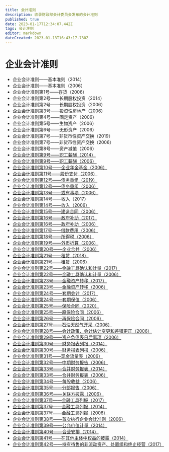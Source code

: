 ```yaml
---
title: 会计准则
description: 收录财政部会计委员会发布的会计准则
published: true
date: 2023-01-17T12:34:07.442Z
tags: 会计准则
editor: markdown
dateCreated: 2023-01-13T16:43:17.730Z
---
```


# 企业会计准则

-   企业会计准则——基本准则（2014）
-   企业会计准则——基本准则（2006）
-   企业会计准则第1号——存货（2006）
-   企业会计准则第2号——长期股权投资（2014）
-   企业会计准则第2号——长期股权投资（2006）
-   企业会计准则第3号——投资性房地产（2006）
-   企业会计准则第4号——固定资产（2006）
-   企业会计准则第5号——生物资产（2006）
-   企业会计准则第6号——无形资产（2006）
-   企业会计准则第7号——非货币性资产交换（2019）
-   企业会计准则第7号——非货币性资产交换（2006）
-   企业会计准则第8号——资产减值（2006）
-   [企业会计准则第9号——职工薪酬（2014）](https://www.casc.org.cn/2018/0815/202806.shtml)
-   [企业会计准则第9号——职工薪酬（2006）](https://www.casc.org.cn/2018/0815/202805.shtml)
-   [企业会计准则第10号——企业年金基金（2006）](https://www.casc.org.cn/2018/0815/202804.shtml)
-   [企业会计准则第11号——股份支付（2006）](https://www.casc.org.cn/2018/0815/202803.shtml)
-   [企业会计准则第12号——债务重组（2019）](https://www.casc.org.cn/2018/0815/202802.shtml)
-   [企业会计准则第12号——债务重组（2006）](https://www.casc.org.cn/2018/0815/202801.shtml)
-   [企业会计准则第13号——或有事项（2006）](https://www.casc.org.cn/2018/0815/202800.shtml)
-   企业会计准则第14号——收入（2017）
-   [企业会计准则第14号——收入（2006）](https://www.casc.org.cn/2018/0815/202798.shtml)
-   [企业会计准则第15号——建造合同（2006）](https://www.casc.org.cn/2018/0815/202797.shtml)
-   [企业会计准则第16号——政府补助（2017）](https://www.casc.org.cn/2018/0815/202796.shtml)
-   [企业会计准则第16号——政府补助（2006）](https://www.casc.org.cn/2018/0815/202795.shtml)
-   [企业会计准则第17号——借款费用（2006）](https://www.casc.org.cn/2018/0815/202794.shtml)
-   [企业会计准则第18号——所得税（2006）](https://www.casc.org.cn/2018/0815/202793.shtml)
-   [企业会计准则第19号——外币折算（2006）](https://www.casc.org.cn/2018/0815/202792.shtml)
-   [企业会计准则第20号——企业合并（2006）](https://www.casc.org.cn/2018/0815/202791.shtml)
-   [企业会计准则第21号——租赁（2018）](https://www.casc.org.cn/2018/0815/202790.shtml)
-   [企业会计准则第21号——租赁（2006）](https://www.casc.org.cn/2018/0815/202789.shtml)
-   [企业会计准则第22号——金融工具确认和计量（2017）](https://www.casc.org.cn/2018/0815/202788.shtml)
-   [企业会计准则第22号——金融工具确认和计量（2006）](https://www.casc.org.cn/2018/0815/202787.shtml)
-   [企业会计准则第23号——金融资产转移（2017）](https://www.casc.org.cn/2018/0815/202786.shtml)
-   [企业会计准则第23号——金融资产转移（2006）](https://www.casc.org.cn/2018/0815/202785.shtml)
-   [企业会计准则第24号——套期会计（2017）](https://www.casc.org.cn/2018/0815/202784.shtml)
-   [企业会计准则第24号——套期保值（2006）](https://www.casc.org.cn/2018/0815/202783.shtml)
-   [企业会计准则第25号——保险合同（2020）](https://www.casc.org.cn/2018/0815/213104.shtml)
-   [企业会计准则第25号——原保险合同（2006）](https://www.casc.org.cn/2018/0815/202782.shtml)
-   [企业会计准则第26号——再保险合同（2006）](https://www.casc.org.cn/2018/0815/202781.shtml)
-   [企业会计准则第27号——石油天然气开采（2006）](https://www.casc.org.cn/2018/0815/202780.shtml)
-   [企业会计准则第28号——会计政策、会计估计变更和差错更正（2006）](https://www.casc.org.cn/2018/0815/202779.shtml)
-   [企业会计准则第29号——资产负债表日后事项（2006）](https://www.casc.org.cn/2018/0815/202778.shtml)
-   [企业会计准则第30号——财务报表列报（2014）](https://www.casc.org.cn/2018/0815/202777.shtml)
-   [企业会计准则第30号——财务报表列报（2006）](https://www.casc.org.cn/2018/0815/202776.shtml)
-   [企业会计准则第31号——现金流量表（2006）](https://www.casc.org.cn/2018/0814/202775.shtml)
-   [企业会计准则第32号——中期财务报告（2006）](https://www.casc.org.cn/2018/0814/202774.shtml)
-   [企业会计准则第33号——合并财务报表（2014）](https://www.casc.org.cn/2018/0814/202773.shtml)
-   [企业会计准则第33号——合并财务报表（2006）](https://www.casc.org.cn/2018/0814/202772.shtml)
-   [企业会计准则第34号——每股收益（2006）](https://www.casc.org.cn/2018/0814/202771.shtml)
-   [企业会计准则第35号——分部报告（2006）](https://www.casc.org.cn/2018/0814/202770.shtml)
-   [企业会计准则第36号——关联方披露（2006）](https://www.casc.org.cn/2018/0814/202769.shtml)
-   [企业会计准则第37号——金融工具列报（2017）](https://www.casc.org.cn/2018/0814/202768.shtml)
-   [企业会计准则第37号——金融工具列报（2014）](https://www.casc.org.cn/2018/0814/202767.shtml)
-   [企业会计准则第37号——金融工具列报（2006）](https://www.casc.org.cn/2018/0814/202766.shtml)
-   [企业会计准则第38号——首次执行企业会计准则（2006）](https://www.casc.org.cn/2018/0814/202765.shtml)
-   [企业会计准则第39号——公允价值计量（2014）](https://www.casc.org.cn/2018/0814/202764.shtml)
-   [企业会计准则第40号——合营安排（2014）](https://www.casc.org.cn/2018/0814/202763.shtml)
-   [企业会计准则第41号——在其他主体中权益的披露（2014）](https://www.casc.org.cn/2018/0814/202762.shtml)
-   [企业会计准则第42号——持有待售的非流动资产、处置组和终止经营（2017）](https://www.casc.org.cn/2018/0814/202761.shtml)